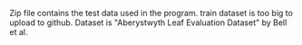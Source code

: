 Zip file contains the test data used in the program. train dataset is too big to upload to github. Dataset is "Aberystwyth Leaf Evaluation Dataset" by Bell et al.
